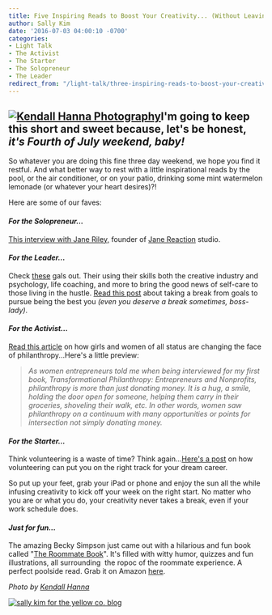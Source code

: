 ```yaml
---
title: Five Inspiring Reads to Boost Your Creativity... (Without Leaving the Poolside)
author: Sally Kim
date: '2016-07-03 04:00:10 -0700'
categories:
- Light Talk
- The Activist
- The Starter
- The Solopreneur
- The Leader
redirect_from: "/light-talk/three-inspiring-reads-to-boost-your-creativity-without-leaving-the-poolside/"
---
```


## [![Kendall Hanna Photography](http://yellowconference.com/wp-content/uploads/2016/07/free-people-6134.jpg)](http://yellowconference.com/wp-content/uploads/2016/07/free-people-6134.jpg)I'm going to keep this short and sweet because, let's be honest, _it's Fourth of July weekend, baby!_

So whatever you are doing this fine three day weekend, we hope you find it restful. And what better way to rest with a little inspirational reads by the pool, or the air conditioner, or on your patio, drinking some mint watermelon lemonade (or whatever your heart desires)?!

Here are some of our faves:

#### _For the Solopreneur..._

[This interview with Jane Riley,](http://www.freelance-wisdom.com/interviews/2016/1/27/jane-riley) founder of [Jane Reaction](http://www.janereaction.com/about/) studio.

#### _For the Leader..._

Check [these](http://www.thebraveryboard.com/blog/june-recap) gals out. Their using their skills both the creative industry and psychology, life coaching, and more to bring the good news of self-care to those living in the hustle. [Read this post](http://www.thebraveryboard.com/blog/june-recap) about taking a break from goals to pursue being the best you _(even you deserve a break sometimes, boss-lady)_.

#### _For the Activist..._

[Read this article](http://consciousmagazine.co/women-philanthropy-making-a-difference/) on how girls and women of all status are changing the face of philanthropy...Here's a little preview:

> _As women entrepreneurs told me when being interviewed for my first book, Transformational Philanthropy: Entrepreneurs and Nonprofits, philanthropy is more than just donating money. It is a hug, a smile, holding the door open for someone, helping them carry in their groceries, shoveling their walk, etc. In other words, women saw philanthropy on a continuum with many opportunities or points for intersection not simply donating money._

#### _For the Starter..._

Think volunteering is a waste of time? Think again...[Here's a post](http://yellowconference.com/2016/06/23/building-your-dreams-by-saying-yes-to-volunteer-work/) on how volunteering can put you on the right track for your dream career.

So put up your feet, grab your iPad or phone and enjoy the sun all the while infusing creativity to kick off your week on the right start. No matter who you are or what you do, your creativity never takes a break, even if your work schedule does.

#### _Just for fun..._

The amazing Becky Simpson just came out with a hilarious and fun book called "[The Roommate Book](https://www.amazon.com/Roommate-Book-Sharing-Lives-Slapping/dp/1449470904)". It's filled with witty humor, quizzes and fun illustrations, all surrounding  the ropoc of the roommate experience. A perfect poolside read. Grab it on Amazon [here](https://www.amazon.com/Roommate-Book-Sharing-Lives-Slapping/dp/1449470904).

_Photo by [Kendall Hanna](http://www.kendallhanna.com/fashion/buvjhoopeu4hvpfxvn8pj5f5oquzvf)_

[![sally kim for the yellow co. blog](http://yellowconference.com/wp-content/uploads/2015/12/sallykim.jpg)](http://lettersfromamister.tumblr.com/)
